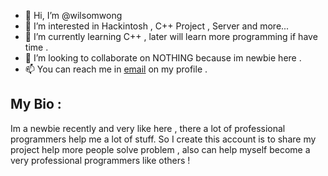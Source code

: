 - 👋  Hi, I’m @wilsomwong
- 👀  I’m interested in Hackintosh , C++ Project , Server and more...
- 🌱  I’m currently learning C++ , later will learn more programming if have time .
- 💞️  I’m looking to collaborate on NOTHING because im newbie here .
- 📫  You can reach me in [email](wilsomwong040727@gmail.com) on my profile .

My Bio :
--------------------------------------------------------------------------------------------------------------------------------------------------------------------
Im a newbie recently and very like here , there a lot of professional programmers help me a lot of stuff.
So I create this account is to share my project help more people solve problem ,
also can help myself become a very professional programmers like others !
<!---
wilsomwong/wilsomwong is a ✨ special ✨ repository because its `README.md` (this file) appears on your GitHub profile.
You can click the Preview link to take a look at your changes.
--->
